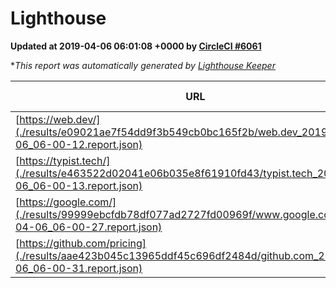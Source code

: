 
# Lighthouse

**Updated at 2019-04-06 06:01:08 +0000 by [CircleCI #6061](https://circleci.com/gh/ItinerisLtd/lighthouse-keeper-example/6061)**

**This report was automatically generated by [Lighthouse Keeper](https://github.com/itinerisltd/lighthouse-keeper)*

| URL | Performance | Accessibility | Best Practices | SEO | PWA | Updated At |
| --- | --- | --- | --- | --- | --- | --- |
| [https://web.dev/](./results/e09021ae7f54dd9f3b549cb0bc165f2b/web.dev_2019-04-06_06-00-12.report.json) | 0.97 | 0.93 | 1 | 0.96 | 1 | 2019-04-06T06:00:12.925Z |
| [https://typist.tech/](./results/e463522d02041e06b035e8f61910fd43/typist.tech_2019-04-06_06-00-13.report.json) | 1 |  |  |  |  | 2019-04-06T06:00:13.747Z |
| [https://google.com/](./results/99999ebcfdb78df077ad2727fd00969f/www.google.com_2019-04-06_06-00-27.report.json) | 0.95 | 0.71 | 0.93 | 0.82 | 0.58 | 2019-04-06T06:00:27.406Z |
| [https://github.com/pricing](./results/aae423b045c13965ddf45c696df2484d/github.com_2019-04-06_06-00-31.report.json) | 0.88 | 0.89 | 0.93 | 0.9 | 0.58 | 2019-04-06T06:00:31.052Z |
